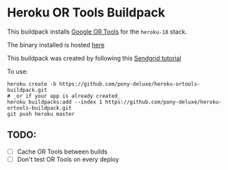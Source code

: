 # Heroku OR Tools Buildpack
This buildpack installs [Google OR Tools](https://developers.google.com/optimization) for the `heroku-18` stack.

The binary installed is hosted [here](https://github.com/google/or-tools/releases/download/v7.6/or-tools_ubuntu-18.04_v7.6.7691.tar.gz)

This buildpack was created by following this [Sendgrid tutorial](https://sendgrid.com/blog/create-first-heroku-buildpack/)

To use:

```
heroku create -b https://github.com/pony-deluxe/heroku-ortools-buildpack.git
# _or if your app is already created_
heroku buildpacks:add --index 1 https://github.com/pony-deluxe/heroku-ortools-buildpack.git
git push heroku master
```

## TODO:

- [ ] Cache OR Tools between builds
- [ ] Don't test OR Tools on every deploy

